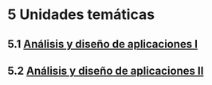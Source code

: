 # 5 Unidades temáticas

## 5.1 [Análisis y diseño de aplicaciones I](./5_1__Analisis_y_diseno_de_aplicaciones_I.md)

## 5.2 [Análisis y diseño de aplicaciones II](./5_2__Analisis_y_diseno_de_aplicaciones_II.md)